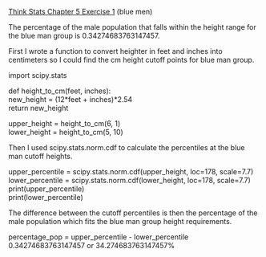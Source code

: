 [Think Stats Chapter 5 Exercise 1](http://greenteapress.com/thinkstats2/html/thinkstats2006.html#toc50) (blue men)

The percentage of the male population that falls within the height range for the blue man group is 0.34274683763147457.

First I wrote a function to convert heighter in feet and inches into centimeters so I could find the cm height cutoff points for blue man group.

import scipy.stats  

def height_to_cm(feet, inches):  
    new_height = (12*feet + inches)*2.54  
    return new_height  

upper_height = height_to_cm(6, 1)  
lower_height = height_to_cm(5, 10)  

Then I used scipy.stats.norm.cdf to calculate the percentiles at the blue man cutoff heights.

upper_percentile = scipy.stats.norm.cdf(upper_height, loc=178, scale=7.7)  
lower_percentile = scipy.stats.norm.cdf(lower_height, loc=178, scale=7.7)  
print(upper_percentile)  
print(lower_percentile)  

The difference between the cutoff percentiles is then the percentage of the male population which fits the blue man group height requirements.

percentage_pop = upper_percentile - lower_percentile  
0.34274683763147457 or 34.274683763147457%
